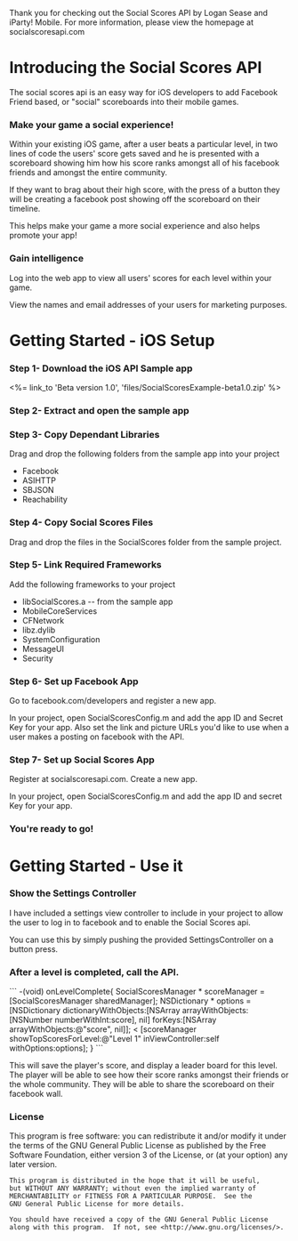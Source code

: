 
<p>
    Thank you for checking out the Social Scores API by Logan Sease and iParty! Mobile. For more information, please view the homepage at socialscoresapi.com
</p>

<div class="well">
<h1>Introducing the Social Scores API</h1>

<p>The social scores api is an easy way for iOS developers to add Facebook Friend based, or "social" scoreboards into their mobile games.</p>
<h3>Make your game a social experience!</h3>
<p>Within your existing iOS game, after a user beats a particular level, in two lines of code the users' score gets saved and he is presented with a scoreboard showing him how his score ranks amongst all of his facebook friends and amongst the entire community.</p>
<p>If they want to brag about their high score, with the press of a button they will be creating a facebook post showing off the scoreboard on their timeline. </p>
<p>This helps make your game a more social experience and also helps promote your app!</p>

<h3>Gain intelligence</h3>
<p>Log into the web app to view all users' scores for each level within your game.</p>
<p>View the names and email addresses of your users for marketing purposes.</p>
</div>


<div class="well">
<h1>Getting Started - iOS Setup</h1>
<h3>Step 1-  Download the iOS API Sample app</h3>
<p><%= link_to 'Beta version 1.0', 'files/SocialScoresExample-beta1.0.zip' %></p>

<h3>Step 2-  Extract and open the sample app</h3>
<h3>Step 3-  Copy Dependant Libraries</h3>
<p>Drag and drop the following folders from the sample app into your project</p>
<ul>
  <li>Facebook</li>
  <li>ASIHTTP</li>
  <li>SBJSON</li>
  <li>Reachability</li>
</ul>
<h3>Step 4-  Copy Social Scores Files</h3>
<p>Drag and drop the files in the SocialScores folder from the sample project.</p>
<h3>Step 5-  Link Required Frameworks</h3>
<p>Add the following frameworks to your project</p>
<ul>
  <li>libSocialScores.a -- from the sample app</li>
  <li>MobileCoreServices</li>
  <li>CFNetwork</li>
  <li>libz.dylib</li>
  <li>SystemConfiguration</li>
  <li>MessageUI</li>
  <li>Security</li>
</ul>

<h3>Step 6-  Set up Facebook App</h3>
<p>Go to facebook.com/developers and register a new app.</p>
<p>In your project, open SocialScoresConfig.m and add the app ID and Secret Key for your app. Also set the link and picture URLs you'd like to use when a user makes a posting on facebook with the API.</p>

<h3>Step 7-  Set up Social Scores App</h3>
<p>Register at socialscoresapi.com. Create a new app.</p>
<p>In your project, open SocialScoresConfig.m and add the app ID and secret Key for your app.</p>

<h3>You're ready to go!</h3>

</div>

<div class="well">
  <h1>Getting Started - Use it</h1>
  <h3>Show the Settings Controller</h3>
  <p>I have included a settings view controller to include in your project to allow the user to log in to facebook and to enable the Social Scores api.</p>
  <p>You can use this by simply pushing the provided SettingsController on a button press.</p>

  <h3>After a level is completed, call the API.</h3>
  <div class="code-box">
```
-(void) onLevelComplete{
   SocialScoresManager * scoreManager = [SocialScoresManager sharedManager];
   NSDictionary * options = [NSDictionary dictionaryWithObjects:[NSArray arrayWithObjects: [NSNumber numberWithInt:score], nil] forKeys:[NSArray arrayWithObjects:@"score", nil]]; <
   [scoreManager showTopScoresForLevel:@"Level 1" inViewController:self withOptions:options];
}
```
  </div>
  <p>This will save the player's score, and display a leader board for this level. The player will be able to see how their score ranks amongst their friends or the whole community. They will be able to share the scoreboard on their facebook wall.</p>



</div>


<div class="well">
<h3>License</h3>
<p>
    This program is free software: you can redistribute it and/or modify
    it under the terms of the GNU General Public License as published by
    the Free Software Foundation, either version 3 of the License, or
    (at your option) any later version.

    This program is distributed in the hope that it will be useful,
    but WITHOUT ANY WARRANTY; without even the implied warranty of
    MERCHANTABILITY or FITNESS FOR A PARTICULAR PURPOSE.  See the
    GNU General Public License for more details.

    You should have received a copy of the GNU General Public License
    along with this program.  If not, see <http://www.gnu.org/licenses/>.
<p>
</div>
